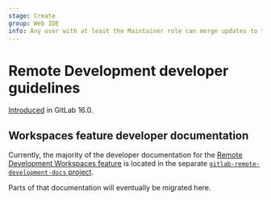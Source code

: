 ```yaml
---
stage: Create
group: Web IDE
info: Any user with at least the Maintainer role can merge updates to this content. For details, see https://docs.gitlab.com/ee/development/development_processes.html#development-guidelines-review.
---
```


# Remote Development developer guidelines

[Introduced](https://gitlab.com/gitlab-org/gitlab/-/merge_requests/105783) in GitLab 16.0.

## Workspaces feature developer documentation

Currently, the majority of the developer documentation for the [Remote Development Workspaces feature](../../user/workspace/index.md)
is located in the separate [`gitlab-remote-development-docs` project](https://gitlab.com/gitlab-org/remote-development/gitlab-remote-development-docs/-/blob/main/README.md).

Parts of that documentation will eventually be migrated here.
